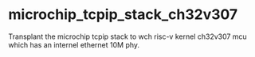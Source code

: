 # microchip_tcpip_stack_ch32v307
Transplant the microchip tcpip stack to wch risc-v kernel ch32v307 mcu which has an internel ethernet 10M phy. 

